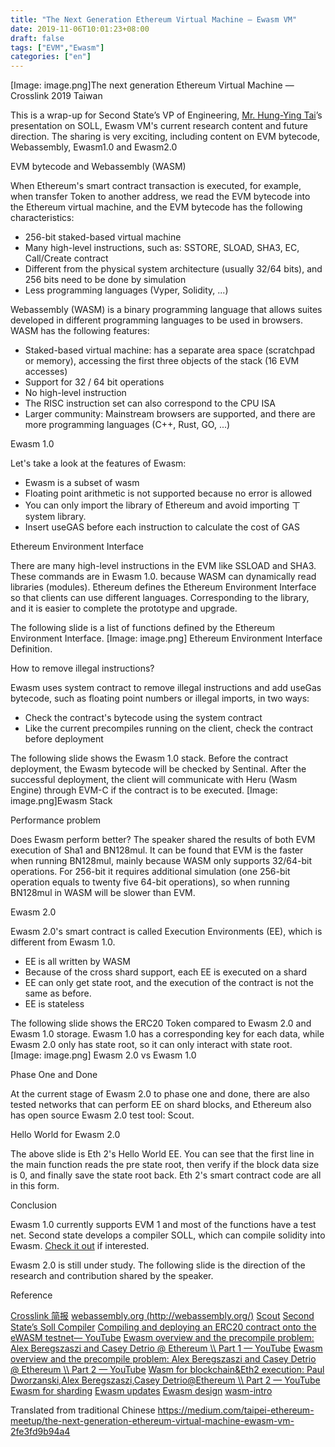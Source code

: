 ```yaml
---
title: "The Next Generation Ethereum Virtual Machine — Ewasm VM"
date: 2019-11-06T10:01:23+08:00
draft: false
tags: ["EVM","Ewasm"] 
categories: ["en"]
---
```



[Image: image.png]The next generation Ethereum Virtual Machine — Crosslink 2019 Taiwan

This is a wrap-up for Second State’s VP of Engineering, [Mr. Hung-Ying Tai](https://github.com/hydai)’s presentation on SOLL, Ewasm VM's current research content and future direction. The sharing is very exciting, including content on EVM bytecode, Webassembly, Ewasm1.0 and Ewasm2.0

EVM bytecode and Webassembly (WASM)

When Ethereum's smart contract transaction is executed, for example, when transfer Token to another address, we read the EVM bytecode into the Ethereum virtual machine, and the EVM bytecode has the following characteristics:

* 256-bit staked-based virtual machine
* Many high-level instructions, such as: SSTORE, SLOAD, SHA3, EC, Call/Create contract
* Different from the physical system architecture (usually 32/64 bits), and 256 bits need to be done by simulation
* Less programming languages (Vyper, Solidity, ...)


Webassembly (WASM) is a binary programming language that allows suites developed in different programming languages to be used in browsers. WASM has the following features:

* Staked-based virtual machine: has a separate area space (scratchpad or memory), accessing the first three objects of the stack (16 EVM accesses)
* Support for 32 / 64 bit operations
* No high-level instruction
* The RISC instruction set can also correspond to the CPU ISA
* Larger community: Mainstream browsers are supported, and there are more programming languages (C++, Rust, GO, ...)

Ewasm 1.0

Let's take a look at the features of Ewasm:

* Ewasm is a subset of wasm
* Floating point arithmetic is not supported because no error is allowed
* You can only import the library of Ethereum and avoid importing ㄒ system library.
* Insert useGAS before each instruction to calculate the cost of GAS

Ethereum Environment Interface

There are many high-level instructions in the EVM like SSLOAD and SHA3. These commands are in Ewasm 1.0. because WASM can dynamically read libraries (modules). Ethereum defines the Ethereum Environment Interface so that clients can use different languages. Corresponding to the library, and it is easier to complete the prototype and upgrade.

The following slide is a list of functions defined by the Ethereum Environment Interface.
[Image: image.png]
Ethereum Environment Interface Definition.

How to remove illegal instructions?

Ewasm uses system contract to remove illegal instructions and add useGas bytecode, such as floating point numbers or illegal imports, in two ways:


* Check the contract's bytecode using the system contract
* Like the current precompiles running on the client, check the contract before deployment

The following slide shows the Ewasm 1.0 stack. Before the contract deployment, the Ewasm bytecode will be checked by Sentinal. After the successful deployment, the client will communicate with Heru (Wasm Engine) through EVM-C if the contract is to be executed.
[Image: image.png]Ewasm Stack


Performance problem

Does Ewasm perform better? The speaker shared the results of both EVM execution of Sha1 and BN128mul. It can be found that EVM is the faster when running BN128mul, mainly because WASM only supports 32/64-bit operations. For 256-bit it requires additional simulation (one 256-bit operation equals to twenty five 64-bit operations), so when running BN128mul in WASM will be slower than EVM.

Ewasm 2.0

Ewasm 2.0's smart contract is called Execution Environments (EE), which is different from Ewasm 1.0.

* EE is all written by WASM
* Because of the cross shard support, each EE is executed on a shard
* EE can only get state root, and the execution of the contract is not the same as before.
* EE is stateless

The following slide shows the ERC20 Token compared to Ewasm 2.0 and Ewasm 1.0 storage. Ewasm 1.0 has a corresponding key for each data, while Ewasm 2.0 only has state root, so it can only interact with state root.
[Image: image.png]
Ewasm 2.0 vs Ewasm 1.0


Phase One and Done

At the current stage of Ewasm 2.0 to phase one and done, there are also tested networks that can perform EE on shard blocks, and Ethereum also has open source Ewasm 2.0 test tool: Scout.

Hello World for Ewasm 2.0

The above slide is Eth 2's Hello World EE. You can see that the first line in the main function reads the pre state root, then verify if the block data size is 0, and finally save the state root back. Eth 2's smart contract code are all in this form.


Conclusion

Ewasm 1.0 currently supports EVM 1 and most of the functions have a test net. Second state develops a compiler SOLL, which can compile solidity into Ewasm. [Check it out](https://blog.secondstate.io/post/20191022-soll-compiler-project/) if interested.

Ewasm 2.0 is still under study. The following slide is the direction of the research and contribution shared by the speaker.

Reference

[Crosslink 简报](http://url.hyd.ai/LRFVT)
[webassembly.org (http://webassembly.org/)](https://webassembly.org/)
[Scout](https://github.com/ewasm/scout)
[Second State’s Soll Compiler](https://github.com/second-state/soll)
[Compiling and deploying an ERC20 contract onto the eWASM testnet— YouTube](https://www.youtube.com/watch?v=X-A6sP_HTy0)
[Ewasm overview and the precompile problem: Alex Beregszaszi and Casey Detrio @ Ethereum \\\\ Part 1 — YouTube](https://www.youtube.com/watch?v=YW6hszjjMqo&feature=youtu.be)
[Ewasm overview and the precompile problem: Alex Beregszaszi and Casey Detrio @ Ethereum \\\\ Part 2 — YouTube](https://www.youtube.com/watch?v=a9hbycBMr_A)
[Wasm for blockchain&Eth2 execution: Paul Dworzanski,Alex Beregszaszi,Casey Detrio@Ethereum \\\\ Part 2 — YouTube](https://www.youtube.com/watch?v=iwU10WkWSBY)
[Ewasm for sharding](https://drive.google.com/file/d/19t4qCqEK2RPt0p1XYx-a2FdZSAlCq7H0/view)
[Ewasm updates](https://drive.google.com/file/d/1CRc0qBQTebNKw7NRZXzxbHovrigW0bqf/view)
[Ewasm design](https://github.com/ewasm/design)
[wasm-intro](https://rsms.me/wasm-intro)

Translated from traditional Chinese https://medium.com/taipei-ethereum-meetup/the-next-generation-ethereum-virtual-machine-ewasm-vm-2fe3fd9b94a4

